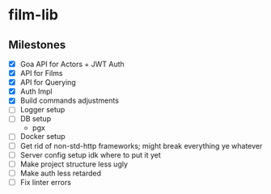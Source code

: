 # film-lib

## Milestones
- [x] Goa API for Actors + JWT Auth
- [x] API for Films
- [x] API for Querying
- [x] Auth Impl
- [x] Build commands adjustments
- [ ] Logger setup
- [ ] DB setup
  - pgx
- [ ] Docker setup
- [ ] Get rid of non-std-http frameworks; might break everything ye whatever
- [ ] Server config setup idk where to put it yet
- [ ] Make project structure less ugly
- [ ] Make auth less retarded
- [ ] Fix linter errors
